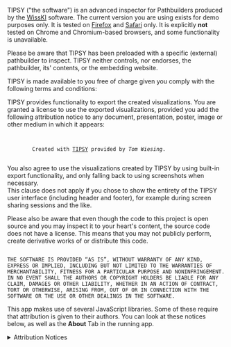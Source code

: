 TIPSY ("the software") is an advanced inspector for Pathbuilders produced by the [WissKI](https://wiss-ki.eu) software.
The current version you are using exists for demo purposes only.
It is tested on [Firefox](https://www.mozilla.org/en-US/firefox/new/) and [Safari](https://www.apple.com/safari/) only.
It is explicitly <b>not</b> tested on Chrome and Chromium-based browsers, and some functionality is unavailable.

<Embedded>
    Please be aware that TIPSY has been preloaded with a specific (external) pathbuilder to inspect.
    TIPSY neither controls, nor endorses, the pathbuilder, its' contents, or the embedding website.
</Embedded>

TIPSY is made available to you free of charge given you comply with the following terms and conditions:

TIPSY provides functionality to export the created visualizations.
You are granted a license to use the exported visualizations, provided you add the following attribution notice to any document, presentation, poster, image or other medium in which it appears:

<code>
    <Copyable>
        Created with <a href="https://tipsy.guys.wtf/">TIPSY</a> provided by <em>Tom Wiesing</em>.
    </Copyable>
</code>

You also agree to use the visualizations created by TIPSY by using built-in export functionality, and only falling back to using screenshots when necessary.  
This clause does not apply if you chose to show the entirety of the TIPSY user interface (including header and footer), for example during screen sharing sessions and the like.

Please also be aware that even though the code to this project is open source and you may inspect it to your heart's content, the source code does not have a license. 
This means that you may not publicly perform, create derivative works of or distribute this code.

<code>
THE SOFTWARE IS PROVIDED “AS IS”, WITHOUT WARRANTY OF ANY KIND, EXPRESS OR IMPLIED, INCLUDING BUT NOT LIMITED TO THE WARRANTIES OF MERCHANTABILITY, FITNESS FOR A PARTICULAR PURPOSE AND NONINFRINGEMENT. IN NO EVENT SHALL THE AUTHORS OR COPYRIGHT HOLDERS BE LIABLE FOR ANY CLAIM, DAMAGES OR OTHER LIABILITY, WHETHER IN AN ACTION OF CONTRACT, TORT OR OTHERWISE, ARISING FROM, OUT OF OR IN CONNECTION WITH THE SOFTWARE OR THE USE OR OTHER DEALINGS IN THE SOFTWARE.
</code>

This app makes use of several JavaScript libraries.
Some of these require that attribution is given to their authors.
You can look at these notices below, as well as the __About__ Tab in the running app.

<details>
    <summary>Attribution Notices</summary>

<Legal>(the app will include legal notices here)</Legal>

</details>
